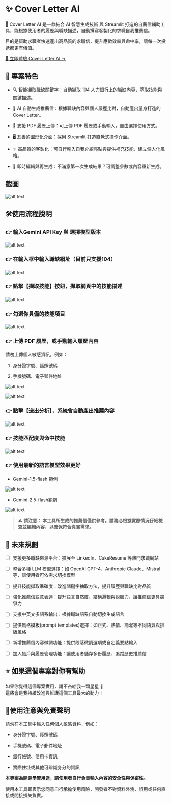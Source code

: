 # ✨ Cover Letter AI

🎯 Cover Letter AI 是一款結合 AI 智慧生成技術 與 Streamlit 打造的自薦信輔助工具，能根據使用者的履歷與職缺描述，自動撰寫客製化的求職自我推薦信。

目的是幫助求職者快速產出高品質的求職信，提升應徵效率與命中率，讓每一次投遞都更有價值。

[🔗 立即體驗 Cover Letter AI →](https://gencoverletter.streamlit.app)

## 🚀 專案特色

- 🔍 智能擷取職缺關鍵字：自動擷取 104 人力銀行上的職缺內容，萃取技能與關鍵描述。

- 🤖 AI 自動生成推薦信：根據職缺內容與個人履歷比對，自動產出量身打造的 Cover Letter。

- 📎 支援 PDF 履歷上傳：可上傳 PDF 履歷或手動輸入，自由選擇使用方式。

- 🖥️ 友善的圖形化介面：採用 Streamlit 打造直覺式操作介面。

- ✨ 高品質的客製化：可自行輸入自我介紹亮點與提供補充技能，建立個人化風格。

- 🔄 即時編輯與再生成：不滿意第一次生成結果？可調整參數或內容重新生成。


## 截圖

![alt text](./media/image0.png)

## 🛠️使用流程說明

### 👉 輸入Gemini API Key 與 選擇模型版本

![alt text](./media/image.png)
 
### 👉 在輸入框中輸入職缺網址（目前只支援104）

![alt text](./media/image-1.png)

### 👉 點擊【擷取技能】按鈕，擷取網頁中的技能描述

![alt text](./media/image-2.png)

### 👉 勾選你具備的技能項目

![alt text](./media/image-3.png)

### 👉 上傳 PDF 履歷，或手動輸入履歷內容

請勿上傳個人敏感資訊，例如：

1. 身分證字號、護照號碼

2. 手機號碼、電子郵件地址

![alt text](./media/image-4.png)

![alt text](./media/image-5.png)

### 👉 點擊【送出分析】，系統會自動產出推薦內容

![alt text](./media/image-6.png)

### 👉 技能匹配度與命中技能

![alt text](./media/image-7.png)


### 👉 使用最新的語言模型效果更好

- Gemini-1.5-flash 範例

![alt text](./media/15flash.png)

- Gemini-2.5-flash範例

![alt text](./media/25flash.png)


> **⚠️ 請注意： 本工具所生成的推薦信僅供參考。請務必根據實際情況仔細檢查並編輯內容，以確保符合真實需求。**

## 🔭 未來規劃
- [ ] 支援更多職缺來源平台：擴展至 LinkedIn、CakeResume 等熱門求職網站

- [ ] 整合多種 LLM 模型選擇：如 OpenAI GPT-4、Anthropic Claude、Mistral 等，讓使用者可依需求切換模型

- [ ] 提升技能擷取準確度：改進關鍵字抽取方法，提升履歷與職缺比對品質

- [ ] 強化推薦信語意表達：提升語言自然度、結構邏輯與說服力，讓推薦信更具競爭力

- [ ] 支援中英文多語系輸出：根據職缺語系自動切換生成語言

- [ ] 提供風格模板(prompt templates)選擇：如正式、熱情、簡潔等不同語氣與排版風格

- [ ] 新增推薦信內容微調功能：提供段落微調選項或自定義要點輸入

- [ ] 加入帳戶與履歷管理功能：讓使用者儲存多份履歷、追蹤歷史推薦信


## ⭐ 如果這個專案對你有幫助

如果你覺得這個專案實用，請不吝給我一顆星星 🌟  
這將會是我持續改進與維護這個工具最大的動力！

## 📝使用注意與免責聲明
請勿在本工具中輸入任何個人敏感資料，例如：

- 身分證字號、護照號碼

- 手機號碼、電子郵件地址

- 銀行帳號、信用卡資訊

- 實際住址或其他可辨識身分的資訊

**本專案為開源學習用途，請使用者自行負責輸入內容的安全性與保密性。**

使用本工具即表示您同意自行承擔使用風險，開發者不對資料外洩、誤用或任何直接或間接損失負責。
